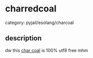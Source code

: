 # charredcoal

category: pyjail/esolang/charcoal

## description

dw this [char coal](https://esolangs.org/wiki/Charcoal) is 100% utf8 free mhm

